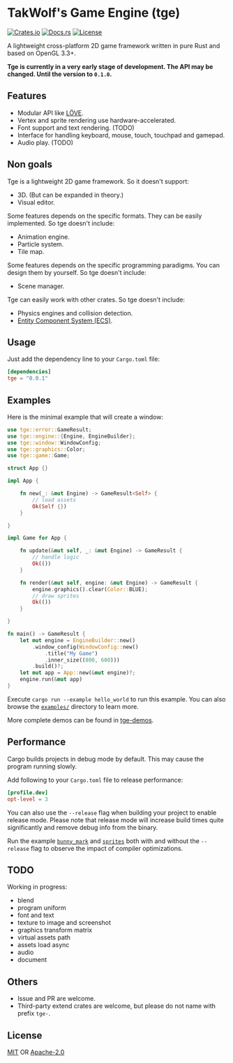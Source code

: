 # TakWolf's Game Engine (tge)

[![Crates.io](https://img.shields.io/crates/v/tge)](https://crates.io/crates/tge)
[![Docs.rs](https://docs.rs/tge/badge.svg)](https://docs.rs/tge)
[![License](https://img.shields.io/crates/l/tge)](#License)

A lightweight cross-platform 2D game framework written in pure Rust and based on OpenGL 3.3+.

__Tge is currently in a very early stage of development. The API may be changed. Until the version to `0.1.0`.__

## Features

* Modular API like [LÖVE](https://love2d.org).
* Vertex and sprite rendering use hardware-accelerated.
* Font support and text rendering. (TODO)
* Interface for handling keyboard, mouse, touch, touchpad and gamepad.
* Audio play. (TODO)

## Non goals

Tge is a lightweight 2D game framework.
So it doesn't support:

* 3D. (But can be expanded in theory.)
* Visual editor.

Some features depends on the specific formats.
They can be easily implemented.
So tge doesn't include:

* Animation engine.
* Particle system.
* Tile map.

Some features depends on the specific programming paradigms.
You can design them by yourself.
So tge doesn't include:

* Scene manager.

Tge can easily work with other crates.
So tge doesn't include:

* Physics engines and collision detection.
* [Entity Component System (ECS)](https://en.wikipedia.org/wiki/Entity_component_system).

## Usage

Just add the dependency line to your `Cargo.toml` file:

```toml
[dependencies]
tge = "0.0.1"
```

## Examples

Here is the minimal example that will create a window:

```rust
use tge::error::GameResult;
use tge::engine::{Engine, EngineBuilder};
use tge::window::WindowConfig;
use tge::graphics::Color;
use tge::game::Game;

struct App {}

impl App {

    fn new(_: &mut Engine) -> GameResult<Self> {
        // load assets
        Ok(Self {})
    }

}

impl Game for App {

    fn update(&mut self, _: &mut Engine) -> GameResult {
        // handle logic
        Ok(())
    }

    fn render(&mut self, engine: &mut Engine) -> GameResult {
        engine.graphics().clear(Color::BLUE);
        // draw sprites
        Ok(())
    }

}

fn main() -> GameResult {
    let mut engine = EngineBuilder::new()
        .window_config(WindowConfig::new()
            .title("My Game")
            .inner_size((800, 600)))
        .build()?;
    let mut app = App::new(&mut engine)?;
    engine.run(&mut app)
}
```

Execute `cargo run --example hello_world` to run this example.
You can also browse the [`examples/`](examples/) directory to learn more.

More complete demos can be found in [tge-demos](https://github.com/TakWolf/tge-demos).

## Performance

Cargo builds projects in debug mode by default.
This may cause the program running slowly.

Add following to your `Cargo.toml` file to release performance:

```toml
[profile.dev]
opt-level = 3
```

You can also use the `--release` flag when building your project to enable release mode.
Please note that release mode will increase build times quite significantly and remove debug info from the binary.

Run the example [`bunny_mark`](examples/bunny_mark.rs) and [`sprites`](examples/sprites.rs) 
both with and without the `--release` flag to observe the impact of compiler optimizations.

## TODO

Working in progress:
* blend
* program uniform
* font and text
* texture to image and screenshot
* graphics transform matrix
* virtual assets path
* assets load async
* audio
* document

## Others

* Issue and PR are welcome.
* Third-party extend crates are welcome, but please do not name with prefix `tge-`.

## License

[MIT](LICENSE-MIT) OR [Apache-2.0](LICENSE-APACHE)
